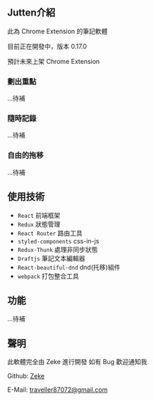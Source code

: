 ## Jutten介紹
此為 Chrome Extension 的筆記軟體

目前正在開發中，版本 0.17.0

預計未來上架 Chrome Extension
### 劃出重點
...待補
### 隨時記錄
...待補
### 自由的拖移
...待補

## 使用技術
+ `React` 前端框架
+ `Redux` 狀態管理
+ `React Router` 路由工具
+ `styled-components` css-in-js
+ `Redux-Thunk` 處理非同步狀態
+ `Draftjs` 筆記文本編輯器
+ `React-beautiful-dnd` dnd(托移)組件
+ `webpack` 打包整合工具


## 功能
...待補

## 聲明
此軟體完全由 Zeke 進行開發
如有 Bug 歡迎通知我

Github: [Zeke](https://github.com/JikeLuo)

E-Mail: traveller87072@gmail.com



